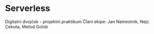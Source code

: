 # Serverless
Digitalni dvojček - projektni praktikum
Člani ekipe: Jan Namestnik, Nejc Cekuta, Metod Golob
